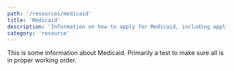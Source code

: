 ```yaml
---
path: '/resources/medicaid'
title: 'Medicaid'
description: 'Information on how to apply for Medicaid, including applications, resources and links to information about various Medicaid programs and resources.'
category: 'resource'
---
```


This is some information about Medicaid. Primarily a test to make sure all is in proper working order.